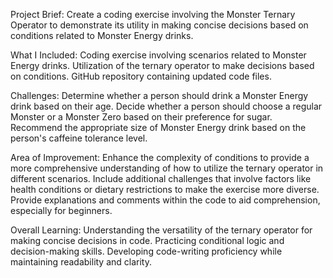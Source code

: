 Project Brief:
Create a coding exercise involving the Monster Ternary Operator to demonstrate its utility in making concise decisions based on conditions related to Monster Energy drinks.

What I Included:
Coding exercise involving scenarios related to Monster Energy drinks.
Utilization of the ternary operator to make decisions based on conditions.
GitHub repository containing updated code files.

Challenges:
Determine whether a person should drink a Monster Energy drink based on their age.
Decide whether a person should choose a regular Monster or a Monster Zero based on their preference for sugar.
Recommend the appropriate size of Monster Energy drink based on the person's caffeine tolerance level.

Area of Improvement:
Enhance the complexity of conditions to provide a more comprehensive understanding of how to utilize the ternary operator in different scenarios.
Include additional challenges that involve factors like health conditions or dietary restrictions to make the exercise more diverse.
Provide explanations and comments within the code to aid comprehension, especially for beginners.

Overall Learning:
Understanding the versatility of the ternary operator for making concise decisions in code.
Practicing conditional logic and decision-making skills.
Developing code-writing proficiency while maintaining readability and clarity.



